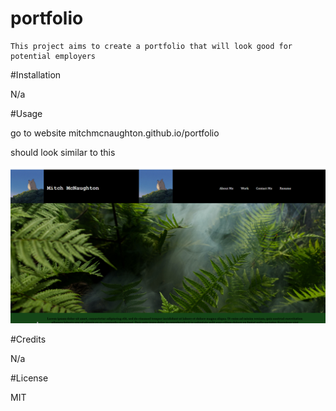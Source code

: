 # portfolio
    This project aims to create a portfolio that will look good for potential employers

#Installation 

N/a

#Usage

go to website mitchmcnaughton.github.io/portfolio

should look similar to this

![Alt text](./assets/img/portfolio.PNG)

#Credits

N/a

#License

MIT